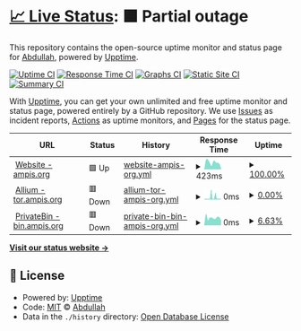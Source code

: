 # [📈 Live Status](https://status.ampis.org): <!--live status--> **🟧 Partial outage**

This repository contains the open-source uptime monitor and status page for [Abdullah](https://abdullah.cloud/), powered by [Upptime](https://github.com/upptime/upptime).

[![Uptime CI](https://github.com/zer-far/status/workflows/Uptime%20CI/badge.svg)](https://github.com/zer-far/status/actions?query=workflow%3A%22Uptime+CI%22)
[![Response Time CI](https://github.com/zer-far/status/workflows/Response%20Time%20CI/badge.svg)](https://github.com/zer-far/status/actions?query=workflow%3A%22Response+Time+CI%22)
[![Graphs CI](https://github.com/zer-far/status/workflows/Graphs%20CI/badge.svg)](https://github.com/zer-far/status/actions?query=workflow%3A%22Graphs+CI%22)
[![Static Site CI](https://github.com/zer-far/status/workflows/Static%20Site%20CI/badge.svg)](https://github.com/zer-far/status/actions?query=workflow%3A%22Static+Site+CI%22)
[![Summary CI](https://github.com/zer-far/status/workflows/Summary%20CI/badge.svg)](https://github.com/zer-far/status/actions?query=workflow%3A%22Summary+CI%22)

With [Upptime](https://upptime.js.org), you can get your own unlimited and free uptime monitor and status page, powered entirely by a GitHub repository. We use [Issues](https://github.com/zer-far/status/issues) as incident reports, [Actions](https://github.com/zer-far/status/actions) as uptime monitors, and [Pages](https://status.ampis.org) for the status page.

<!--start: status pages-->
<!-- This summary is generated by Upptime (https://github.com/upptime/upptime) -->
<!-- Do not edit this manually, your changes will be overwritten -->
<!-- prettier-ignore -->
| URL | Status | History | Response Time | Uptime |
| --- | ------ | ------- | ------------- | ------ |
| <img alt="" src="https://favicons.githubusercontent.com/ampis.org" height="13"> [Website - ampis.org](https://ampis.org) | 🟩 Up | [website-ampis-org.yml](https://github.com/zer-far/status/commits/HEAD/history/website-ampis-org.yml) | <details><summary><img alt="Response time graph" src="./graphs/website-ampis-org/response-time-week.png" height="20"> 423ms</summary><br><a href="https://status.ampis.org/history/website-ampis-org"><img alt="Response time 423" src="https://img.shields.io/endpoint?url=https%3A%2F%2Fraw.githubusercontent.com%2Fzer-far%2Fstatus%2FHEAD%2Fapi%2Fwebsite-ampis-org%2Fresponse-time.json"></a><br><a href="https://status.ampis.org/history/website-ampis-org"><img alt="24-hour response time 423" src="https://img.shields.io/endpoint?url=https%3A%2F%2Fraw.githubusercontent.com%2Fzer-far%2Fstatus%2FHEAD%2Fapi%2Fwebsite-ampis-org%2Fresponse-time-day.json"></a><br><a href="https://status.ampis.org/history/website-ampis-org"><img alt="7-day response time 423" src="https://img.shields.io/endpoint?url=https%3A%2F%2Fraw.githubusercontent.com%2Fzer-far%2Fstatus%2FHEAD%2Fapi%2Fwebsite-ampis-org%2Fresponse-time-week.json"></a><br><a href="https://status.ampis.org/history/website-ampis-org"><img alt="30-day response time 423" src="https://img.shields.io/endpoint?url=https%3A%2F%2Fraw.githubusercontent.com%2Fzer-far%2Fstatus%2FHEAD%2Fapi%2Fwebsite-ampis-org%2Fresponse-time-month.json"></a><br><a href="https://status.ampis.org/history/website-ampis-org"><img alt="1-year response time 423" src="https://img.shields.io/endpoint?url=https%3A%2F%2Fraw.githubusercontent.com%2Fzer-far%2Fstatus%2FHEAD%2Fapi%2Fwebsite-ampis-org%2Fresponse-time-year.json"></a></details> | <details><summary><a href="https://status.ampis.org/history/website-ampis-org">100.00%</a></summary><a href="https://status.ampis.org/history/website-ampis-org"><img alt="All-time uptime 100.00%" src="https://img.shields.io/endpoint?url=https%3A%2F%2Fraw.githubusercontent.com%2Fzer-far%2Fstatus%2FHEAD%2Fapi%2Fwebsite-ampis-org%2Fuptime.json"></a><br><a href="https://status.ampis.org/history/website-ampis-org"><img alt="24-hour uptime 100.00%" src="https://img.shields.io/endpoint?url=https%3A%2F%2Fraw.githubusercontent.com%2Fzer-far%2Fstatus%2FHEAD%2Fapi%2Fwebsite-ampis-org%2Fuptime-day.json"></a><br><a href="https://status.ampis.org/history/website-ampis-org"><img alt="7-day uptime 100.00%" src="https://img.shields.io/endpoint?url=https%3A%2F%2Fraw.githubusercontent.com%2Fzer-far%2Fstatus%2FHEAD%2Fapi%2Fwebsite-ampis-org%2Fuptime-week.json"></a><br><a href="https://status.ampis.org/history/website-ampis-org"><img alt="30-day uptime 100.00%" src="https://img.shields.io/endpoint?url=https%3A%2F%2Fraw.githubusercontent.com%2Fzer-far%2Fstatus%2FHEAD%2Fapi%2Fwebsite-ampis-org%2Fuptime-month.json"></a><br><a href="https://status.ampis.org/history/website-ampis-org"><img alt="1-year uptime 100.00%" src="https://img.shields.io/endpoint?url=https%3A%2F%2Fraw.githubusercontent.com%2Fzer-far%2Fstatus%2FHEAD%2Fapi%2Fwebsite-ampis-org%2Fuptime-year.json"></a></details>
| <img alt="" src="https://favicons.githubusercontent.com/tor.ampis.org" height="13"> [Allium - tor.ampis.org](https://tor.ampis.org) | 🟥 Down | [allium-tor-ampis-org.yml](https://github.com/zer-far/status/commits/HEAD/history/allium-tor-ampis-org.yml) | <details><summary><img alt="Response time graph" src="./graphs/allium-tor-ampis-org/response-time-week.png" height="20"> 0ms</summary><br><a href="https://status.ampis.org/history/allium-tor-ampis-org"><img alt="Response time 0" src="https://img.shields.io/endpoint?url=https%3A%2F%2Fraw.githubusercontent.com%2Fzer-far%2Fstatus%2FHEAD%2Fapi%2Fallium-tor-ampis-org%2Fresponse-time.json"></a><br><a href="https://status.ampis.org/history/allium-tor-ampis-org"><img alt="24-hour response time 0" src="https://img.shields.io/endpoint?url=https%3A%2F%2Fraw.githubusercontent.com%2Fzer-far%2Fstatus%2FHEAD%2Fapi%2Fallium-tor-ampis-org%2Fresponse-time-day.json"></a><br><a href="https://status.ampis.org/history/allium-tor-ampis-org"><img alt="7-day response time 0" src="https://img.shields.io/endpoint?url=https%3A%2F%2Fraw.githubusercontent.com%2Fzer-far%2Fstatus%2FHEAD%2Fapi%2Fallium-tor-ampis-org%2Fresponse-time-week.json"></a><br><a href="https://status.ampis.org/history/allium-tor-ampis-org"><img alt="30-day response time 0" src="https://img.shields.io/endpoint?url=https%3A%2F%2Fraw.githubusercontent.com%2Fzer-far%2Fstatus%2FHEAD%2Fapi%2Fallium-tor-ampis-org%2Fresponse-time-month.json"></a><br><a href="https://status.ampis.org/history/allium-tor-ampis-org"><img alt="1-year response time 0" src="https://img.shields.io/endpoint?url=https%3A%2F%2Fraw.githubusercontent.com%2Fzer-far%2Fstatus%2FHEAD%2Fapi%2Fallium-tor-ampis-org%2Fresponse-time-year.json"></a></details> | <details><summary><a href="https://status.ampis.org/history/allium-tor-ampis-org">0.00%</a></summary><a href="https://status.ampis.org/history/allium-tor-ampis-org"><img alt="All-time uptime 0.00%" src="https://img.shields.io/endpoint?url=https%3A%2F%2Fraw.githubusercontent.com%2Fzer-far%2Fstatus%2FHEAD%2Fapi%2Fallium-tor-ampis-org%2Fuptime.json"></a><br><a href="https://status.ampis.org/history/allium-tor-ampis-org"><img alt="24-hour uptime 0.00%" src="https://img.shields.io/endpoint?url=https%3A%2F%2Fraw.githubusercontent.com%2Fzer-far%2Fstatus%2FHEAD%2Fapi%2Fallium-tor-ampis-org%2Fuptime-day.json"></a><br><a href="https://status.ampis.org/history/allium-tor-ampis-org"><img alt="7-day uptime 0.00%" src="https://img.shields.io/endpoint?url=https%3A%2F%2Fraw.githubusercontent.com%2Fzer-far%2Fstatus%2FHEAD%2Fapi%2Fallium-tor-ampis-org%2Fuptime-week.json"></a><br><a href="https://status.ampis.org/history/allium-tor-ampis-org"><img alt="30-day uptime 0.00%" src="https://img.shields.io/endpoint?url=https%3A%2F%2Fraw.githubusercontent.com%2Fzer-far%2Fstatus%2FHEAD%2Fapi%2Fallium-tor-ampis-org%2Fuptime-month.json"></a><br><a href="https://status.ampis.org/history/allium-tor-ampis-org"><img alt="1-year uptime 0.00%" src="https://img.shields.io/endpoint?url=https%3A%2F%2Fraw.githubusercontent.com%2Fzer-far%2Fstatus%2FHEAD%2Fapi%2Fallium-tor-ampis-org%2Fuptime-year.json"></a></details>
| <img alt="" src="https://favicons.githubusercontent.com/bin.ampis.org" height="13"> [PrivateBin - bin.ampis.org](https://bin.ampis.org) | 🟥 Down | [private-bin-bin-ampis-org.yml](https://github.com/zer-far/status/commits/HEAD/history/private-bin-bin-ampis-org.yml) | <details><summary><img alt="Response time graph" src="./graphs/private-bin-bin-ampis-org/response-time-week.png" height="20"> 0ms</summary><br><a href="https://status.ampis.org/history/private-bin-bin-ampis-org"><img alt="Response time 0" src="https://img.shields.io/endpoint?url=https%3A%2F%2Fraw.githubusercontent.com%2Fzer-far%2Fstatus%2FHEAD%2Fapi%2Fprivate-bin-bin-ampis-org%2Fresponse-time.json"></a><br><a href="https://status.ampis.org/history/private-bin-bin-ampis-org"><img alt="24-hour response time 0" src="https://img.shields.io/endpoint?url=https%3A%2F%2Fraw.githubusercontent.com%2Fzer-far%2Fstatus%2FHEAD%2Fapi%2Fprivate-bin-bin-ampis-org%2Fresponse-time-day.json"></a><br><a href="https://status.ampis.org/history/private-bin-bin-ampis-org"><img alt="7-day response time 0" src="https://img.shields.io/endpoint?url=https%3A%2F%2Fraw.githubusercontent.com%2Fzer-far%2Fstatus%2FHEAD%2Fapi%2Fprivate-bin-bin-ampis-org%2Fresponse-time-week.json"></a><br><a href="https://status.ampis.org/history/private-bin-bin-ampis-org"><img alt="30-day response time 0" src="https://img.shields.io/endpoint?url=https%3A%2F%2Fraw.githubusercontent.com%2Fzer-far%2Fstatus%2FHEAD%2Fapi%2Fprivate-bin-bin-ampis-org%2Fresponse-time-month.json"></a><br><a href="https://status.ampis.org/history/private-bin-bin-ampis-org"><img alt="1-year response time 0" src="https://img.shields.io/endpoint?url=https%3A%2F%2Fraw.githubusercontent.com%2Fzer-far%2Fstatus%2FHEAD%2Fapi%2Fprivate-bin-bin-ampis-org%2Fresponse-time-year.json"></a></details> | <details><summary><a href="https://status.ampis.org/history/private-bin-bin-ampis-org">6.63%</a></summary><a href="https://status.ampis.org/history/private-bin-bin-ampis-org"><img alt="All-time uptime 6.63%" src="https://img.shields.io/endpoint?url=https%3A%2F%2Fraw.githubusercontent.com%2Fzer-far%2Fstatus%2FHEAD%2Fapi%2Fprivate-bin-bin-ampis-org%2Fuptime.json"></a><br><a href="https://status.ampis.org/history/private-bin-bin-ampis-org"><img alt="24-hour uptime 6.63%" src="https://img.shields.io/endpoint?url=https%3A%2F%2Fraw.githubusercontent.com%2Fzer-far%2Fstatus%2FHEAD%2Fapi%2Fprivate-bin-bin-ampis-org%2Fuptime-day.json"></a><br><a href="https://status.ampis.org/history/private-bin-bin-ampis-org"><img alt="7-day uptime 6.63%" src="https://img.shields.io/endpoint?url=https%3A%2F%2Fraw.githubusercontent.com%2Fzer-far%2Fstatus%2FHEAD%2Fapi%2Fprivate-bin-bin-ampis-org%2Fuptime-week.json"></a><br><a href="https://status.ampis.org/history/private-bin-bin-ampis-org"><img alt="30-day uptime 6.63%" src="https://img.shields.io/endpoint?url=https%3A%2F%2Fraw.githubusercontent.com%2Fzer-far%2Fstatus%2FHEAD%2Fapi%2Fprivate-bin-bin-ampis-org%2Fuptime-month.json"></a><br><a href="https://status.ampis.org/history/private-bin-bin-ampis-org"><img alt="1-year uptime 6.63%" src="https://img.shields.io/endpoint?url=https%3A%2F%2Fraw.githubusercontent.com%2Fzer-far%2Fstatus%2FHEAD%2Fapi%2Fprivate-bin-bin-ampis-org%2Fuptime-year.json"></a></details>

<!--end: status pages-->

[**Visit our status website →**](https://status.ampis.org)

## 📄 License

- Powered by: [Upptime](https://github.com/upptime/upptime)
- Code: [MIT](./LICENSE) © [Abdullah](https://abdullah.cloud/)
- Data in the `./history` directory: [Open Database License](https://opendatacommons.org/licenses/odbl/1-0/)
